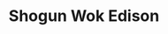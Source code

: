 ---
layout: place
title: "Shogun Wok Edison"
permalink: /new-jersey/edison/shogun-wok-edison.html
stateAbbr: NJ
stateName: New Jersey
cityName: Edison
seo:
  name: "Shogun Wok Edison"
  type: Restaurant
  links: null
description: "Shogun Wok Edison serves delicious sushi in Edison, New Jersey. Try fresh Japanese dishes for a great dining experience. "
place_id: ChIJnyhPvGy2w4kRng53c7RlEY0
photos:
  - name: >-
      places/ChIJnyhPvGy2w4kRng53c7RlEY0/photos/AeeoHcKH-FqTuLMyOIes-rSIXQz-2V4BDQqgdRcDCcYFbkKJedJMuERKu1IGxut-TXWyE6KQi1tuS7lmaG4Qsm1vWVUNCwH60UER3gxnesVaAM9yd-20Hk3wqXuuXas0rbBgUxg5sH0SQDb76tT-QzTYQLT6wEzUQRTGQPYDa07IyaVD4CjiO-1heG6U0pJOUyNse6U-8lorGMEmJtwBpfJ2Za3ygvuGLNgIPbzdf6iTTFZmHs9TECMgjpsgpbm1eATsx_KqxUtkJKqSWoZTlRjwz6qA-8vQyOQt16Gi2lqgl7DTdWcH6DQEiwszmo-TwUHtiTvVX1N9J2L30_HNKf-BjOg-_bRzjdPWk6y57YrvQg8lbPzYScHqUlHpd2Rtl_VtyDOz4srwFD5-zHFNVvf0w_hgT1M3eFntM77d7f8nnF1Vow
    widthPx: 4032
    heightPx: 3024
    authorAttributions:
      - displayName: Angela Luo
        uri: https://maps.google.com/maps/contrib/112524065815804160539
        photoUri: >-
          https://lh3.googleusercontent.com/a/ACg8ocIjJSokqU2tBspWyGFgc1hdZEZrbZqyPTXN7KKbVOv8Zsg60w=s100-p-k-no-mo
    flagContentUri: >-
      https://www.google.com/local/imagery/report/?cb_client=maps_api_places.places_api&image_key=!1e10!2sCIHM0ogKEICAgICdo7_8Gw&hl=en-US
    googleMapsUri: >-
      https://www.google.com/maps/place//data=!3m4!1e2!3m2!1sCIHM0ogKEICAgICdo7_8Gw!2e10!4m2!3m1!1s0x89c3b66cbc4f289f:0x8d1165b473770e9e
  - name: >-
      places/ChIJnyhPvGy2w4kRng53c7RlEY0/photos/AeeoHcJ2LPyXiDcv_nyJoL062oLCtDqdbgpq8JBsMS3fKBfItLYV_HeIw_vhCQKtWnmYLF247SNItd5bvpQpbZczZSA8rndrtZLtldtVC1xOVBEErCi8csYbfXQKrj8NvtmkxMA6X0YmZ70N_I3FAO_gzczA3vw4wZ09xfqCuOL2X0vk0RkNY4bUvv6ZY2d3Ru-0rz8FugCZwKkqlwr9zu0nEhVxybPZMa1c4kZ16e98TsIj8HXJvT1lICC_8idcvx9em6ddz9rGwAGLxQW1gXBZhpaZivJjrSlHd9-iv4lDtIBf69HZE_oz3IKGVBvGHPYMoEzCiprbL-X1_Th4VSTN3nmXcQK_MOfyd-mAOtLMiN_F21rsb6RSrzJPEtEqNEPWsHHSfWD_OzENTQAN1TtOd693vl1MhZdeOzjh7YBA0IzkzKkS
    widthPx: 4032
    heightPx: 3024
    authorAttributions:
      - displayName: yaxin chen
        uri: https://maps.google.com/maps/contrib/115287425017088656667
        photoUri: >-
          https://lh3.googleusercontent.com/a/ACg8ocK_VFLwHnBS_lgiJzxpdLYJ8JoF1t86QpmLojHrB10IHrMSTw=s100-p-k-no-mo
    flagContentUri: >-
      https://www.google.com/local/imagery/report/?cb_client=maps_api_places.places_api&image_key=!1e10!2sCIHM0ogKEICAgID9xqa4zwE&hl=en-US
    googleMapsUri: >-
      https://www.google.com/maps/place//data=!3m4!1e2!3m2!1sCIHM0ogKEICAgID9xqa4zwE!2e10!4m2!3m1!1s0x89c3b66cbc4f289f:0x8d1165b473770e9e
  - name: >-
      places/ChIJnyhPvGy2w4kRng53c7RlEY0/photos/AeeoHcIvHqrVOMojzKgjF489BsAFZqLi5ZEpsreT0Ioub0QeLYZJ5Yy30DxaUteOJQUH-UTL3sg8gXL4MzxOrg4I1W4umwiEuINaCW5OJhBSuTjDZmeBzGTulXwtGmDOWE4p9LPsYCaLtgOz9gYjJOrUO-OYTQQ_eHMm4Q0ZqUvtMtNZy1qdWPjgkmmf8-vCnmXu61NQpK5IimYZdugMAd52IhTJ5KBddN-5lcho28Ts9lIKVj4n_cbGsYmjQ0Y8lGB5ZW-ynYYlEODqF_vg6872rNIKRqVXsiqwCBhksHxwbho08Upi0NcKe13Cc9F4_6ieQixY3d7DprtDeFLu8SOh0GiyGRutRJ3b9wDhex0WU0c8DfCsu2EAFOdaYE0Od9SqSmByODNlu2-TKjfVkTaywWkm9_bA52_aHL1oLG_juJlsXUPJ
    widthPx: 4032
    heightPx: 3024
    authorAttributions:
      - displayName: minh phanh
        uri: https://maps.google.com/maps/contrib/114037121680115854554
        photoUri: >-
          https://lh3.googleusercontent.com/a/ACg8ocKH56f39-k7CoWBxMaUa5hTY4RQWOnPMZB1-2b96o0XXwA5NA=s100-p-k-no-mo
    flagContentUri: >-
      https://www.google.com/local/imagery/report/?cb_client=maps_api_places.places_api&image_key=!1e10!2sCIHM0ogKEICAgICDpL_-iAE&hl=en-US
    googleMapsUri: >-
      https://www.google.com/maps/place//data=!3m4!1e2!3m2!1sCIHM0ogKEICAgICDpL_-iAE!2e10!4m2!3m1!1s0x89c3b66cbc4f289f:0x8d1165b473770e9e
  - name: >-
      places/ChIJnyhPvGy2w4kRng53c7RlEY0/photos/AeeoHcK-GCz4VxFivZ_NWvYOsjz4sRK_N8vs5HniJgWUo1RrpQfJXJOFTtjPaxmDVxVdw3TOmLfPftmUUHoWRkdoBne5ERSAQLlAtvy7BcphGrXv-UvPVVP5OwBh8C1p9MB9JyeizIIoYXFyp7bsaqKJZ-rDDwd46gAwjUmn07UEWOPLtqedSirFaZDFPz4wjC9Kpm_6wClRFWDWVwnizRY2NPdkb2UoE8oiyssDIo_UVtlTjPYk5iHc1oCq5nhDuNOLQh127oIgdD2RRO-ODo_ndASpRL0u0S-RYu7Vl0JrFanmA_-dF3ESnJZUhaIgROVSK7TLnjhPMH4du0Sbn58mnDB3WoZEBB5VAb7NjjZIFLZ9hHdakB1mOOMYI65K4EBVsNGHmRpg_pTRVKZkLVeGAFEBuNDvB2giIHNUMLCDh4sPvVPJ
    widthPx: 4032
    heightPx: 3024
    authorAttributions:
      - displayName: Angela Luo
        uri: https://maps.google.com/maps/contrib/115272119996465579405
        photoUri: >-
          https://lh3.googleusercontent.com/a-/ALV-UjUGVOELFbXYymvdLK9Q--qS7rLuWkX6OE3O8n0NH8dn5ZCbdxHQ=s100-p-k-no-mo
    flagContentUri: >-
      https://www.google.com/local/imagery/report/?cb_client=maps_api_places.places_api&image_key=!1e10!2sCIHM0ogKEICAgIDDyKKDyQE&hl=en-US
    googleMapsUri: >-
      https://www.google.com/maps/place//data=!3m4!1e2!3m2!1sCIHM0ogKEICAgIDDyKKDyQE!2e10!4m2!3m1!1s0x89c3b66cbc4f289f:0x8d1165b473770e9e
  - name: >-
      places/ChIJnyhPvGy2w4kRng53c7RlEY0/photos/AeeoHcIG1_MHI3iZPQwQ_4Ati2qEfEZcXKS6x12WdpCM-Si57FK0bS4BSdVOG3gjf0D64QniLp3nvUmAzZwXJaWgrxzbWKwwbvM4E7FVHxGDzQv8TbHAqPnWoUQyzG9o3NBUxFiTTAkcdVe_sHbGtv8GnvekJ6dz5ekGWj4y3G_UD4SN1KXcJnikusYh3R-YOeNjfbmMjsukpDKqfCzRhZxRW31cYGVg-eHx_skbAfnloH19IunKwD2Cy8xtw7jxES8OljdUTlB5-F7SnzsrFJKsQJ2MampyXP5EY1B-U4d8hBp8lM9iO_I5LyzeFM2PSqBFoCnWFporxNsOCCE9z6QAfGzF6TEUb1CbrPJQqVrkqVueu7qHM6gRuV6gCh928Jb4KNg4vm2SUzUBWN2gQ92u718YTEnygPDEV1hFhkyyY30
    widthPx: 3024
    heightPx: 4032
    authorAttributions:
      - displayName: RICARDO DIAZ
        uri: https://maps.google.com/maps/contrib/102508347900173319234
        photoUri: >-
          https://lh3.googleusercontent.com/a-/ALV-UjUtRfe1Y8XsXP_jkQzVAA6EsPsYOPWeSvQ33b_FGrM-Dp50g6OWkQ=s100-p-k-no-mo
    flagContentUri: >-
      https://www.google.com/local/imagery/report/?cb_client=maps_api_places.places_api&image_key=!1e10!2sCIHM0ogKEICAgIDcopmoVQ&hl=en-US
    googleMapsUri: >-
      https://www.google.com/maps/place//data=!3m4!1e2!3m2!1sCIHM0ogKEICAgIDcopmoVQ!2e10!4m2!3m1!1s0x89c3b66cbc4f289f:0x8d1165b473770e9e
  - name: >-
      places/ChIJnyhPvGy2w4kRng53c7RlEY0/photos/AeeoHcKPqvaxSBEoqn2olPYpe0WjotMyQw6HwSVK4qTYUDbcbGregC2G197vyr3C6LiPDcHpeWdPXdRmlBVwVtAKIcHzyXyueHxlyvd5BcXgYpFGDz4C-e9kAy9SE0aDoGG-IB3VnMkPkOOvQvNuRsD2imDTt2gHuKJKtHSdgL9bsFBNHxdyCNKp3GWOnLfMx4GCq_wfdPSINgRHofEIQObdpCt5Ox5qIgGGYQJzMOOajSQgKBu1ijNi4kgwf0fwtyNn5pGzGHNJL3do1pItb_X3X7NKAvICBa5gPyD4hvKBwDcXhLPRj8jXWyvV2P8w8ZF37uqpK9yNHgSmzQk0Hkxyibv_3mSIS8YAQT4U-Vs5Dg7gatAZkxRENFhsOlwojJgqatrfkviRYC4UQ_artt-19tEYRF3nR-25jLdtZaLNl6fwJSseM0DPHemsaDbwZ06r
    widthPx: 3024
    heightPx: 4032
    authorAttributions:
      - displayName: Rachael Chin
        uri: https://maps.google.com/maps/contrib/107965972665601840670
        photoUri: >-
          https://lh3.googleusercontent.com/a/ACg8ocIihSRpFuc6FeQfGc0ty2YPcHem5Yam-8E5JU1mxlP1lUNe=s100-p-k-no-mo
    flagContentUri: >-
      https://www.google.com/local/imagery/report/?cb_client=maps_api_places.places_api&image_key=!1e10!2sCIABIhADycKzfSsoN2ftsPYAAHOQ&hl=en-US
    googleMapsUri: >-
      https://www.google.com/maps/place//data=!3m4!1e2!3m2!1sCIABIhADycKzfSsoN2ftsPYAAHOQ!2e10!4m2!3m1!1s0x89c3b66cbc4f289f:0x8d1165b473770e9e
  - name: >-
      places/ChIJnyhPvGy2w4kRng53c7RlEY0/photos/AeeoHcKMlZiFBdN5U9binm7AFxL9dinj57R_a28mku8iu6bemIi1ptdOf1CEaVfO4yxXPw0iNwAdFgyW91A1gAQ5rlht6dffRJv27x2vtbXZMNOez-pxyAQZEykVzB-jxddxPYFo9Hn5udmgaPWQI84aXq-xOdERJIZD5yHuVkm_BWagdnhb9xay4Zc_LH-ML_IjLzyqEs2dUWCsGXNfGKBfRhsA3MCEgJpfQWVm4-zRDOk7hlTMALdBp9bE6Xno2rZ1tNRp6wRgYJyPYn6yVbwulKKviOHNTf_pIv4PCn754MxS4PqpztwqcbMjBJdFKTfjFZF2iRETaYLTxOxSKHkVd5bCUIR8kpCQRvvW0eLylN1A4BmsaH69qmBRX0TZBVJnHMlOlvEo-hnxzpBmYU8NgksoeyO6XeMNwol4CW-RDX9Fdw
    widthPx: 4032
    heightPx: 3024
    authorAttributions:
      - displayName: Angela Luo
        uri: https://maps.google.com/maps/contrib/112524065815804160539
        photoUri: >-
          https://lh3.googleusercontent.com/a/ACg8ocIjJSokqU2tBspWyGFgc1hdZEZrbZqyPTXN7KKbVOv8Zsg60w=s100-p-k-no-mo
    flagContentUri: >-
      https://www.google.com/local/imagery/report/?cb_client=maps_api_places.places_api&image_key=!1e10!2sCIHM0ogKEICAgICdo7_8Ww&hl=en-US
    googleMapsUri: >-
      https://www.google.com/maps/place//data=!3m4!1e2!3m2!1sCIHM0ogKEICAgICdo7_8Ww!2e10!4m2!3m1!1s0x89c3b66cbc4f289f:0x8d1165b473770e9e
  - name: >-
      places/ChIJnyhPvGy2w4kRng53c7RlEY0/photos/AeeoHcKbyILe6M-AzRJMmbIDGgpoeylOWa9r1n94JaMPTYsCjXlskb_TAhnvMSdjOBHbWCjPneJN_csPQ_7GZjoYDKQY9wPiDOvW7xsIZABd9vWUwjdGxvWDdTOXo1jxJlmo1jckahIlDLdH1E7D-HL7HgUFR4usixvpWibanXnYqo1cvX87tjwGFAEG6U0j24gDhAiPLx0ka6Rx_4LuFBQpCz39xCt_7QLF-p7pc4Z1WUAKmLohrGBXR4FWwahGUcmnu7P_1BbjvRLLdSsRV0WO2AIHnUjFfDNL93Hc-g5Yw1S5wUNGvTwpvKlHGMJeK4fmJ24kHj8LrXq_iTXl87mgt75JIy7kboOldOjQOOazjtOV8LwipCOjEFnOrHzkNliEJaMHcBNWe4i2N2TMn4gGS44SaG_ghlGrosN6YTnh9fBvfAE
    widthPx: 3024
    heightPx: 4032
    authorAttributions:
      - displayName: RICARDO DIAZ
        uri: https://maps.google.com/maps/contrib/102508347900173319234
        photoUri: >-
          https://lh3.googleusercontent.com/a-/ALV-UjUtRfe1Y8XsXP_jkQzVAA6EsPsYOPWeSvQ33b_FGrM-Dp50g6OWkQ=s100-p-k-no-mo
    flagContentUri: >-
      https://www.google.com/local/imagery/report/?cb_client=maps_api_places.places_api&image_key=!1e10!2sCIHM0ogKEICAgID8w9yRiQE&hl=en-US
    googleMapsUri: >-
      https://www.google.com/maps/place//data=!3m4!1e2!3m2!1sCIHM0ogKEICAgID8w9yRiQE!2e10!4m2!3m1!1s0x89c3b66cbc4f289f:0x8d1165b473770e9e
  - name: >-
      places/ChIJnyhPvGy2w4kRng53c7RlEY0/photos/AeeoHcIE8hMTPcAEqCWeRa3EK-__VQyyxbgIhxK87GB8FF5t658F83RX2nV9xmWzxY1mRsge7PoAegnoW4dSxOUA9QLFbmKBw9xTulQiuWyUfexuzGTfzM-IXb7VNglIqSqQRpS2pWzA5-z6PqXbEuQcsSneu1yQ6sOt4aKjSX2PzqpOwoCoIAx2Jm6Xl6V3xyQI8Ew1HQFfvhl4ebXR4OHD191QulAtyRr_cvcnYxOanqmzDkoVw7MDN_FWcAdA5RQuyTqZfNJsIYBMEMbZEYl1HcREMs1SLekrMH9OFszdjtzfUFxk46r5K4XrKFT3RckL6kgSDx0B5ryH2w63tZgl6jURJ7ZMQ73RslvmcIfGKPtCRi54vdutTPZiCcYiKo3eRcnqiDCrAf75bNboDoCIUeNFt94TrlJozneRLhIHNpTvDA
    widthPx: 3024
    heightPx: 4032
    authorAttributions:
      - displayName: Raymond Chesley
        uri: https://maps.google.com/maps/contrib/105374029818113424980
        photoUri: >-
          https://lh3.googleusercontent.com/a-/ALV-UjVSPNKSpeFklMlIGU1AZXGotYmMvjBn6nbMC0-M5n-otqIRf3k=s100-p-k-no-mo
    flagContentUri: >-
      https://www.google.com/local/imagery/report/?cb_client=maps_api_places.places_api&image_key=!1e10!2sCIHM0ogKEICAgIDCxOqedg&hl=en-US
    googleMapsUri: >-
      https://www.google.com/maps/place//data=!3m4!1e2!3m2!1sCIHM0ogKEICAgIDCxOqedg!2e10!4m2!3m1!1s0x89c3b66cbc4f289f:0x8d1165b473770e9e
  - name: >-
      places/ChIJnyhPvGy2w4kRng53c7RlEY0/photos/AeeoHcLIz_uPqWbwg4MY5SPpIu2YS3Zkb1nljAcnf4xAL0sR4foGnESUDQ-pqBD88_kcubLOoulG4-rWgRC5_EeR0WovumKmBVEb8CTh91Q9UAOXeTVJyEFC4KsMLz1-16ubY4j6SGkuHsAMdBhfOcXzvvLDXJugFgY3_L3CHua8Pm4sSApTFrUxcutC4xJWvDs117koI4bdTrrErCuJpt1qrZT25AXgxEUlbiiaExBBvs-h4DqgxWEM4HOhagcw3k3XPXKty2Mw16aqAkdTyltWRlqciyHdlQG-7vgxlirjXLGD64HQeHzYYLJmhOoxlRkxJM6QbCE2c9iQXwQvUaPfdvo_-G0bYSt8zRzHu7lZHSV7acmMhhbpbfz_Fsv64xLDg86h_7Sa1mFnsr3HRdBrg8d2FYBI3R4ixb9d7Swy77ziFUE
    widthPx: 4032
    heightPx: 3024
    authorAttributions:
      - displayName: RICARDO DIAZ
        uri: https://maps.google.com/maps/contrib/102508347900173319234
        photoUri: >-
          https://lh3.googleusercontent.com/a-/ALV-UjUtRfe1Y8XsXP_jkQzVAA6EsPsYOPWeSvQ33b_FGrM-Dp50g6OWkQ=s100-p-k-no-mo
    flagContentUri: >-
      https://www.google.com/local/imagery/report/?cb_client=maps_api_places.places_api&image_key=!1e10!2sCIHM0ogKEICAgIDcqubrxAE&hl=en-US
    googleMapsUri: >-
      https://www.google.com/maps/place//data=!3m4!1e2!3m2!1sCIHM0ogKEICAgIDcqubrxAE!2e10!4m2!3m1!1s0x89c3b66cbc4f289f:0x8d1165b473770e9e
address: 251 N Lafayette Rd, Edison, NJ 08837, USA
street: 251 N Lafayette Rd
city: Edison
state: NJ
zip: '08837'
country: USA
neighborhood: null
latitude: '40.547161'
longitude: '-74.329329'
accessibility_options:
  wheelchairAccessibleEntrance: false
  wheelchairAccessibleSeating: false
business_status: OPERATIONAL
name: Shogun Wok Edison
google_maps_links:
  directionsUri: >-
    https://www.google.com/maps/dir//''/data=!4m7!4m6!1m1!4e2!1m2!1m1!1s0x89c3b66cbc4f289f:0x8d1165b473770e9e!3e0
  placeUri: https://maps.google.com/?cid=10165017659657621150
  writeAReviewUri: >-
    https://www.google.com/maps/place//data=!4m3!3m2!1s0x89c3b66cbc4f289f:0x8d1165b473770e9e!12e1
  reviewsUri: >-
    https://www.google.com/maps/place//data=!4m4!3m3!1s0x89c3b66cbc4f289f:0x8d1165b473770e9e!9m1!1b1
  photosUri: >-
    https://www.google.com/maps/place//data=!4m3!3m2!1s0x89c3b66cbc4f289f:0x8d1165b473770e9e!10e5
primary_type: Chinese Restaurant
opening_hours:
  regular: null
  current: null
secondary_opening_hours:
  regular:
    weekdayDescriptions: null
    type: null
  current:
    weekdayDescriptions: null
    type: null
phone: null
price_level: null
price_range: null
rating: null
rating_count: 0
website: null
reviews: null
parking_options: null
payment_options: null
allow_dogs: null
curbside_pickup: null
delivery: null
dine_in: null
good_for_children: null
good_for_groups: null
good_for_sports: null
live_music: null
menu_for_children: null
outdoor_seating: null
reservable: null
restroom: null
serves_beer: null
serves_breakfast: null
serves_brunch: null
serves_cocktails: null
serves_coffee: null
serves_dinner: null
serves_dessert: null
serves_lunch: null
serves_vegetarian_food: null
serves_wine: null
takeout: null
update_category: essentials
summary: null

---